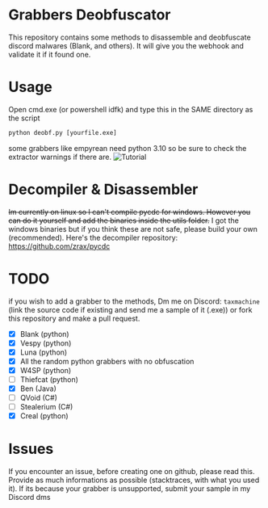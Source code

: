 # Grabbers Deobfuscator
This repository contains some methods to disassemble and deobfuscate discord malwares (Blank, and others). It will give you the webhook and validate it if it found one.

# Usage
Open cmd.exe (or powershell idfk) and type this in the SAME directory as the script
```cmd
python deobf.py [yourfile.exe]
```
some grabbers like empyrean need python 3.10 so be sure to check the extractor warnings if there are.
![Tutorial](tutorial.gif)

# Decompiler & Disassembler
~~Im currently on linux so I can't compile pycdc for windows. However you can do it yourself and add the binaries inside the utils folder.~~ I got the windows binaries but if you think these are not safe, please build your own (recommended). Here's the decompiler repository: https://github.com/zrax/pycdc

# TODO
if you wish to add a grabber to the methods, Dm me on Discord: `taxmachine` (link the source code if existing and send me a sample of it (.exe)) or fork this repository and make a pull request.

- [x] Blank (python)
- [x] Vespy (python)
- [x] Luna (python)
- [x] All the random python grabbers with no obfuscation
- [x] W4SP (python)
- [ ] Thiefcat (python)
- [x] Ben (Java)
- [ ] QVoid (C#)
- [ ] Stealerium (C#)
- [x] Creal (python)

# Issues
If you encounter an issue, before creating one on github, please read this. Provide as much informations as possible (stacktraces, with what you used it). If its because your grabber is unsupported, submit your sample in my Discord dms